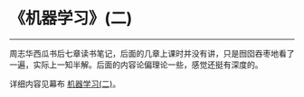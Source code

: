 # 《机器学习》(二)
***
周志华西瓜书后七章读书笔记，后面的几章上课时并没有讲，只是囫囵吞枣地看了一遍，实际上一知半解。后面的内容论偏理论一些，感觉还挺有深度的。
  
详细内容见幕布 [机器学习(二)](https://www.mubucm.com/doc/NYJXFgcw8K)。